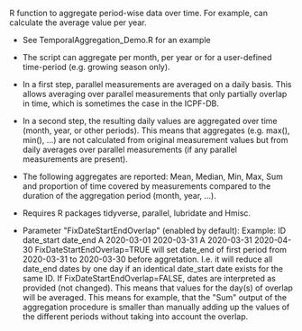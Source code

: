 R function to aggregate period-wise data over time. For example, can calculate the average value per year.

 - See TemporalAggregation_Demo.R for an example
 
 - The script can aggregate per month, per year or for a user-defined time-period (e.g. growing season only).
 
 - In a first step, parallel measurements are averaged on a daily basis. This allows averaging over  parallel measurements that only partially overlap in time, which is sometimes the case in the ICPF-DB.
 
 - In a second step, the resulting daily values are aggregated over time (month, year, or other periods). This means that aggregates (e.g. max(), min(), ...) are not calculated from original measurement values but from daily averages over parallel measurements (if any parallel measurements are present).
 
 - The following aggregates are reported: Mean, Median, Min, Max, Sum and proportion of time covered by measurements compared to the duration of the aggregation period (month, year, ...).

 - Requires R packages tidyverse, parallel, lubridate and Hmisc.

 - Parameter "FixDateStartEndOverlap" (enabled by default):
Example:
ID   date_start   date_end
A    2020-03-01   2020-03-31
A    2020-03-31   2020-04-30
FixDateStartEndOverlap=TRUE will set date_end of first period from 2020-03-31 to 2020-03-30 before aggretation. I.e. it will reduce all date_end dates by one day
if an identical date_start date exists for the same ID. If FixDateStartEndOverlap=FALSE, dates are interpreted as provided (not changed). This means that values for the day(s) of overlap will be averaged. This means for example, that the "Sum" output of the aggregation procedure is smaller than manually adding up the values of the different periods without taking into account the overlap.
